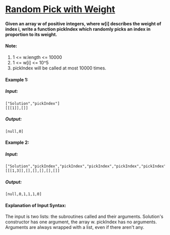 # [Random Pick with Weight](https://leetcode.com/explore/challenge/card/june-leetcoding-challenge/539/week-1-june-1st-june-7th/3351/)

#### Given an array w of positive integers, where w[i] describes the weight of index i, write a function pickIndex which randomly picks an index in proportion to its weight.

#### Note:

1. 1 <= w.length <= 10000
2. 1 <= w[i] <= 10^5
3. pickIndex will be called at most 10000 times.


#### Example 1:

##### Input: 
```
["Solution","pickIndex"]
[[[1]],[]]
```
##### Output:
```
[null,0] 
```

#### Example 2:

##### Input: 
```
["Solution","pickIndex","pickIndex","pickIndex","pickIndex","pickIndex"]
[[[1,3]],[],[],[],[],[]]
```
##### Output:
```
[null,0,1,1,1,0]
```


#### Explanation of Input Syntax:

The input is two lists: the subroutines called and their arguments. Solution's constructor has one argument, the array w. pickIndex has no arguments. Arguments are always wrapped with a list, even if there aren't any.
